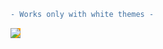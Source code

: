```diff
- Works only with white themes -
```
<img src="https://render.githubusercontent.com/render/math?math=e^{i \pi} = -1" style="background-color:orange;">
